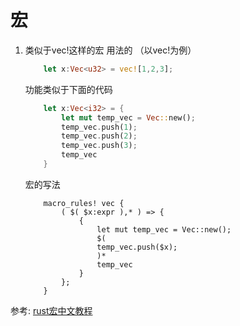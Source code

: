 # 宏

1. 类似于vec!这样的宏
    用法的 （以vec!为例）
    ```rust
        let x:Vec<u32> = vec![1,2,3];
    ```
    功能类似于下面的代码
    ```rust
        let x:Vec<i32> = {
            let mut temp_vec = Vec::new();
            temp_vec.push(1);
            temp_vec.push(2);
            temp_vec.push(3);
            temp_vec
        }
    ```
    宏的写法
    ```
        macro_rules! vec {
            ( $( $x:expr ),* ) => {
                {
                    let mut temp_vec = Vec::new();
                    $(
                    temp_vec.push($x);
                    )*
                    temp_vec
                }
            };
        }

    ```


参考:
    [rust宏中文教程](http://wiki.jikexueyuan.com/project/rust/macros.html)